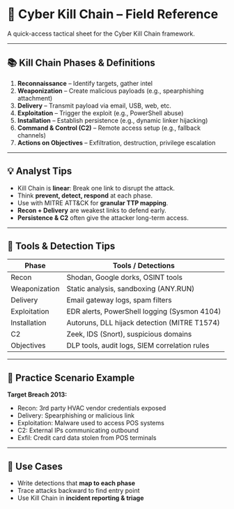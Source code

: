 # 🧠 Cyber Kill Chain – Field Reference

A quick-access tactical sheet for the Cyber Kill Chain framework.

---

## 📚 Kill Chain Phases & Definitions

1. **Reconnaissance** – Identify targets, gather intel
2. **Weaponization** – Create malicious payloads (e.g., spearphishing attachment)
3. **Delivery** – Transmit payload via email, USB, web, etc.
4. **Exploitation** – Trigger the exploit (e.g., PowerShell abuse)
5. **Installation** – Establish persistence (e.g., dynamic linker hijacking)
6. **Command & Control (C2)** – Remote access setup (e.g., fallback channels)
7. **Actions on Objectives** – Exfiltration, destruction, privilege escalation

---

## 💡 Analyst Tips

- Kill Chain is **linear**: Break one link to disrupt the attack.
- Think **prevent, detect, respond** at each phase.
- Use with MITRE ATT&CK for **granular TTP mapping**.
- **Recon + Delivery** are weakest links to defend early.
- **Persistence & C2** often give the attacker long-term access.

---

## 🧰 Tools & Detection Tips

| Phase           | Tools / Detections                            |
|----------------|------------------------------------------------|
| Recon          | Shodan, Google dorks, OSINT tools              |
| Weaponization  | Static analysis, sandboxing (ANY.RUN)          |
| Delivery       | Email gateway logs, spam filters               |
| Exploitation   | EDR alerts, PowerShell logging (Sysmon 4104)   |
| Installation   | Autoruns, DLL hijack detection (MITRE T1574)   |
| C2             | Zeek, IDS (Snort), suspicious domains          |
| Objectives     | DLP tools, audit logs, SIEM correlation rules  |

---

## 🧪 Practice Scenario Example

**Target Breach 2013:**

- Recon: 3rd party HVAC vendor credentials exposed
- Delivery: Spearphishing or malicious link
- Exploitation: Malware used to access POS systems
- C2: External IPs communicating outbound
- Exfil: Credit card data stolen from POS terminals

---

## 🧭 Use Cases

- Write detections that **map to each phase**
- Trace attacks backward to find entry point
- Use Kill Chain in **incident reporting & triage**

